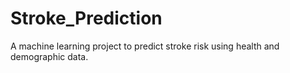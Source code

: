 # Stroke_Prediction
A machine learning project to predict stroke risk using health and demographic data.
